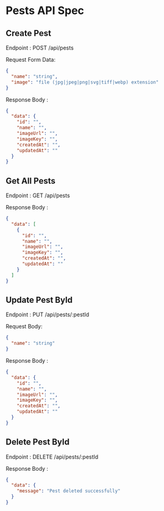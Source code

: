# Pests API Spec

## Create Pest

Endpoint : POST /api/pests

Request Form Data:

```json
{
  "name": "string",
  "image": "file (jpg|jpeg|png|svg|tiff|webp) extension"
}
```

Response Body :

```json
{
  "data": {
    "id": "",
    "name": "",
    "imageUrl": "",
    "imageKey": "",
    "createdAt": "",
    "updatedAt": ""
  }
}
```

## Get All Pests

Endpoint : GET /api/pests

Response Body :

```json
{
  "data": [
    {
      "id": "",
      "name": "",
      "imageUrl": "",
      "imageKey": "",
      "createdAt": "",
      "updatedAt": ""
    }
  ]
}
```

## Update Pest ById

Endpoint : PUT /api/pests/:pestId

Request Body:

```json
{
  "name": "string"
}
```

Response Body :

```json
{
  "data": {
    "id": "",
    "name": "",
    "imageUrl": "",
    "imageKey": "",
    "createdAt": "",
    "updatedAt": ""
  }
}
```

## Delete Pest ById

Endpoint : DELETE /api/pests/:pestId

Response Body :

```json
{
  "data": {
    "message": "Pest deleted successfully"
  }
}
```
